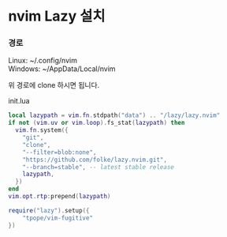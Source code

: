 # nvim Lazy 설치

### 경로
Linux: ~/.config/nvim  
Windows: ~/AppData/Local/nvim

위 경로에 clone 하시면 됩니다.

init.lua
```lua
local lazypath = vim.fn.stdpath("data") .. "/lazy/lazy.nvim"
if not (vim.uv or vim.loop).fs_stat(lazypath) then
  vim.fn.system({
    "git",
    "clone",
    "--filter=blob:none",
    "https://github.com/folke/lazy.nvim.git",
    "--branch=stable", -- latest stable release
    lazypath,
  })
end
vim.opt.rtp:prepend(lazypath)

require("lazy").setup({
    "tpope/vim-fugitive"
})
```
